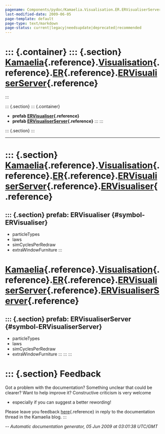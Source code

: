 ```yaml
---
pagename: Components/pydoc/Kamaelia.Visualisation.ER.ERVisualiserServer
last-modified-date: 2009-06-05
page-template: default
page-type: text/markdown
page-status: current|legacy|needsupdate|deprecated|recommended
---
```

::: {.container}
::: {.section}
[Kamaelia](/Components/pydoc/Kamaelia.html){.reference}.[Visualisation](/Components/pydoc/Kamaelia.Visualisation.html){.reference}.[ER](/Components/pydoc/Kamaelia.Visualisation.ER.html){.reference}.[ERVisualiserServer](/Components/pydoc/Kamaelia.Visualisation.ER.ERVisualiserServer.html){.reference}
===========================================================================================================================================================================================================================================================================================================
:::

::: {.section}
::: {.container}
-   **prefab
    [ERVisualiser](/Components/pydoc/Kamaelia.Visualisation.ER.ERVisualiserServer.ERVisualiser.html){.reference}**
-   **prefab
    [ERVisualiserServer](/Components/pydoc/Kamaelia.Visualisation.ER.ERVisualiserServer.ERVisualiserServer.html){.reference}**
:::
:::

::: {.section}
:::

------------------------------------------------------------------------

::: {.section}
[Kamaelia](/Components/pydoc/Kamaelia.html){.reference}.[Visualisation](/Components/pydoc/Kamaelia.Visualisation.html){.reference}.[ER](/Components/pydoc/Kamaelia.Visualisation.ER.html){.reference}.[ERVisualiserServer](/Components/pydoc/Kamaelia.Visualisation.ER.ERVisualiserServer.html){.reference}.[ERVisualiser](/Components/pydoc/Kamaelia.Visualisation.ER.ERVisualiserServer.ERVisualiser.html){.reference}
========================================================================================================================================================================================================================================================================================================================================================================================================================

::: {.section}
prefab: ERVisualiser {#symbol-ERVisualiser}
--------------------

-   particleTypes
-   laws
-   simCyclesPerRedraw
-   extraWindowFurniture
:::

[Kamaelia](/Components/pydoc/Kamaelia.html){.reference}.[Visualisation](/Components/pydoc/Kamaelia.Visualisation.html){.reference}.[ER](/Components/pydoc/Kamaelia.Visualisation.ER.html){.reference}.[ERVisualiserServer](/Components/pydoc/Kamaelia.Visualisation.ER.ERVisualiserServer.html){.reference}.[ERVisualiserServer](/Components/pydoc/Kamaelia.Visualisation.ER.ERVisualiserServer.ERVisualiserServer.html){.reference}
====================================================================================================================================================================================================================================================================================================================================================================================================================================

::: {.section}
prefab: ERVisualiserServer {#symbol-ERVisualiserServer}
--------------------------

-   particleTypes
-   laws
-   simCyclesPerRedraw
-   extraWindowFurniture
:::
:::
:::

::: {.section}
Feedback
========

Got a problem with the documentation? Something unclear that could be
clearer? Want to help improve it? Constructive criticism is very welcome
- especially if you can suggest a better rewording!

Please leave you feedback
[here](../../../cgi-bin/blog/blog.cgi?rm=viewpost&nodeid=1142023701){.reference}
in reply to the documentation thread in the Kamaelia blog.
:::

*\-- Automatic documentation generator, 05 Jun 2009 at 03:01:38 UTC/GMT*
